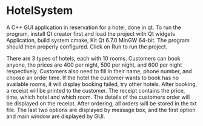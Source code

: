 # HotelSystem
A C++ GUI application in reservation for a hotel, done in qt.
To run the program, install Qt creator first and load the project with Qt widgets Application,
build system cmake, Kit Qt 6.7.0 MinGW 64-bit. The program should then properly configured. Click
on Run to run the project.

There are 3 types of hotels, each with 10 rooms. Customers can book anyone, the prices
are 400 per night, 500 per night, and 600 per night respectively. Customers also need to
fill in their name, phone number, and choose an order time. If the hotel the customer
wants to book has no available rooms, it will display booking failed, try other hotels. After
booking, a receipt will be printed to the customer. The receipt contains the price, time,
which hotel and which room. The details of the customers order will be displayed on the
receipt. After ordering, all orders will be stored in the txt file. The last two options are
displayed by message box, and the first option and main window are displayed by GUI.
